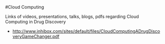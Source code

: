 #Cloud Computing 

Links of videos, presentations, talks, blogs, pdfs regarding Cloud Computing in Drug Discovery

- http://www.inhibox.com/sites/default/files/CloudComputingADrugDiscoveryGameChanger.pdf